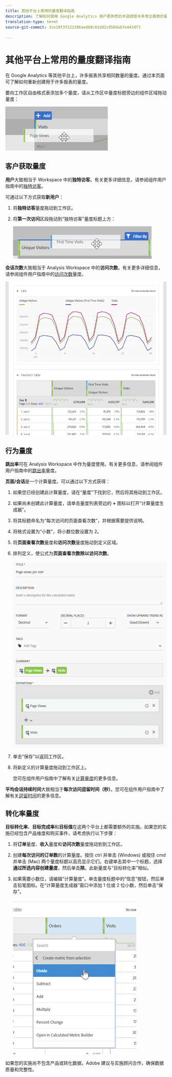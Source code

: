 ```yaml
---
title: 其他平台上常用的量度翻译指南
description: 了解如何使用 Google Analytics 用户更熟悉的术语提取许多常见报表的量度数据。
translation-type: tm+mt
source-git-commit: 3ce18f3f222286aed08c81dd2c958dab7e443df3

---
```



# 其他平台上常用的量度翻译指南

在 Google Analytics 等其他平台上，许多报表共享相同数量的量度。通过本页面可了解如何重新创建用于许多报表的量度。

要向工作区自由格式表添加多个量度，请从工作区中量度标题旁边的组件区域拖动量度：

![其他量度](/help/technotes/ga-to-aa/assets/new_metric.png)

## 客户获取量度

**用户**&#x200B;大致相当于 Workspace 中的&#x200B;**独特访客**。有关更多详细信息，请参阅组件用户指南中的[独特访客](/help/components/c-variables/c-metrics/metrics-unique-visitors.md)。

可通过以下方式获取&#x200B;**新用户**：

1. 将&#x200B;**独特访客**&#x200B;量度拖动到工作区。
2. 将&#x200B;**第一次访问**&#x200B;区段拖动到“独特访客”量度标题上方：

   ![第一次访问](../assets/first_time_visits.png)

**会话次数**&#x200B;大致相当于 Analysis Workspace 中的&#x200B;**访问次数**。有关更多详细信息，请参阅组件用户指南中的[访问次数](/help/components/c-variables/c-metrics/metrics-visit.md)量度。

![客户获取量度](../assets/acquisition_metrics.png)

## 行为量度

**跳出率**&#x200B;可在 Analysis Workspace 中作为量度使用。有关更多信息，请参阅组件用户指南中的[跳出率](/help/components/c-variables/c-metrics/metrics-bounce-rate.md)量度。

**页面/会话**&#x200B;是一个计算量度。可以通过以下方式获得：

1. 如果您已经创建此计算量度，请在“量度”下找到它，然后将其拖动到工作区。
2. 如果尚未创建此计算量度，请单击量度列表旁边的 **+** 图标以打开“计算量度生成器”。
3. 将其标题命名为“每次访问的页面查看次数”，并根据需要提供说明。
4. 将格式设置为“小数”，将小数位数设置为 2。
5. 将&#x200B;**页面查看次数**&#x200B;量度和&#x200B;**访问次数**&#x200B;量度拖动到定义区域。
6. 排列定义，使公式为&#x200B;**页面查看次数除以访问次数**。

   ![每次访问页面查看次数](/help/technotes/ga-to-aa/assets/page_views_per_visit.png)

7. 单击“保存”以返回工作区。
8. 将新定义的计算量度拖动到工作区上。

   您可在组件用户指南中了解有关[计算量度](/help/components/c-variables/c-metrics/calculated-metric.md)的更多信息。

**平均会话持续时间**&#x200B;大致相当于&#x200B;**每次访问逗留时间（秒）**。您可在组件用户指南中了解有关[逗留时间](/help/components/c-variables/c-metrics/metrics-time-spent.md)的更多信息。

## 转化率量度

**目标转化率**、**目标完成率**&#x200B;和&#x200B;**目标值**&#x200B;在这两个平台上都需要额外的实施。如果您的实施已经包含产品维度和购买事件，请考虑执行以下步骤：

1. 将&#x200B;**订单**&#x200B;量度、**收入**&#x200B;量度和&#x200B;**访问次数**&#x200B;量度拖动到到工作区。
1. 创建&#x200B;**每次访问的订单数**&#x200B;的计算量度。按住 ctrl 并单击 (Windows) 或按住 cmd 并单击 (Mac) 两个量度标题以高亮显示它们。右键单击其中一个标题，选择&#x200B;**通过所选内容创建量度**，然后单击&#x200B;**除**。此新量度与“目标转化率”相似。
1. 如果需要小数位，请编辑“计算量度”。单击量度标题中的“信息”按钮，然后单击铅笔图标。在“计算量度生成器”窗口中添加 1 位或 2 位小数，然后单击“保存”。

   ![每次访问的订单数](/help/technotes/ga-to-aa/assets/orders_per_visit.png)

如果您的实施尚不包含产品或转化数据，Adobe 建议与实施顾问合作，确保数据质量和完整性。
